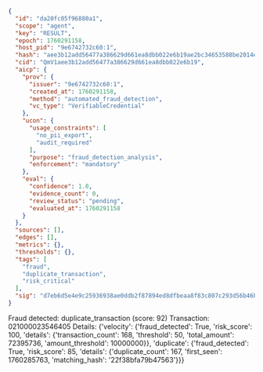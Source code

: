```json
{
  "id": "da20fc05f96880a1",
  "scope": "agent",
  "key": "RESULT",
  "epoch": 1760291158,
  "host_pid": "9e6742732c60:1",
  "hash": "aee3b12add56477a386629d661ea8dbb022e6b19ae2bc34653588be2014eca07",
  "cid": "QmV1aee3b12add56477a386629d661ea8dbb022e6b19",
  "aicp": {
    "prov": {
      "issuer": "9e6742732c60:1",
      "created_at": 1760291158,
      "method": "automated_fraud_detection",
      "vc_type": "VerifiableCredential"
    },
    "ucon": {
      "usage_constraints": [
        "no_pii_export",
        "audit_required"
      ],
      "purpose": "fraud_detection_analysis",
      "enforcement": "mandatory"
    },
    "eval": {
      "confidence": 1.0,
      "evidence_count": 0,
      "review_status": "pending",
      "evaluated_at": 1760291158
    }
  },
  "sources": [],
  "edges": [],
  "metrics": {},
  "thresholds": {},
  "tags": [
    "fraud",
    "duplicate_transaction",
    "risk_critical"
  ],
  "sig": "d7eb6d5e4e9c25936938ae0ddb2f87894ed8dfbeaa8f83c807c293d56b46bbd3"
}
```

Fraud detected: duplicate_transaction (score: 92)
Transaction: 021000023546405
Details: {'velocity': {'fraud_detected': True, 'risk_score': 100, 'details': {'transaction_count': 168, 'threshold': 50, 'total_amount': 72395736, 'amount_threshold': 10000000}}, 'duplicate': {'fraud_detected': True, 'risk_score': 85, 'details': {'duplicate_count': 167, 'first_seen': 1760285763, 'matching_hash': '22f38bfa79b47563'}}}